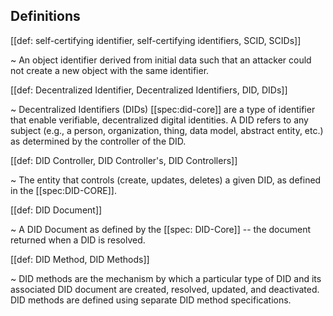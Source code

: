 ## Definitions

[[def: self-certifying identifier, self-certifying identifiers, SCID, SCIDs]]

~ An object identifier derived from initial data such that an attacker could not
create a new object with the same identifier.

[[def: Decentralized Identifier, Decentralized Identifiers, DID, DIDs]]

~ Decentralized Identifiers (DIDs) [[spec:did-core]] are a type of identifier that enable
verifiable, decentralized digital identities. A DID refers to any subject (e.g.,
a person, organization, thing, data model, abstract entity, etc.) as determined
by the controller of the DID.

[[def: DID Controller, DID Controller's, DID Controllers]]

~ The entity that controls (create, updates, deletes) a given DID, as defined
in the [[spec:DID-CORE]].

[[def: DID Document]]

~ A DID Document as defined by the [[spec: DID-Core]] -- the document returned when a DID is resolved.

[[def: DID Method, DID Methods]]

~ DID methods are the mechanism by which a particular type of DID and its
associated DID document are created, resolved, updated, and deactivated. DID
methods are defined using separate DID method specifications.
